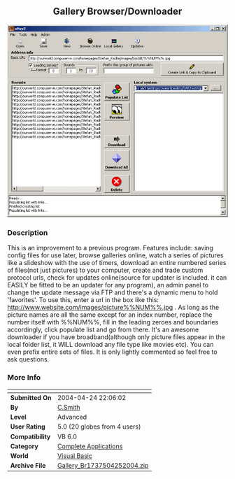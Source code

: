 ﻿<div align="center">

## Gallery Browser/Downloader

<img src="PIC20044251119536162.gif">
</div>

### Description

This is an improvement to a previous program. Features include: saving config files for use later, browse galleries online, watch a series of pictures like a slideshow with the use of timers, download an entire numbered series of files(not just pictures) to your computer, create and trade custom protocol urls, check for updates online(source for updater is included. it can EASILY be fitted to be an updater for any program), an admin panel to change the update message via FTP and there's a dynamic menu to hold 'favorites'. To use this, enter a url in the box like this: http://www.website.com/images/picture%%NUM%%.jpg . As long as the picture names are all the same except for an index number, replace the number itself with %%NUM%%, fill in the leading zeroes and boundaries accordingly, click populate list and go from there. It's an awesome downloader if you have broadband(although only picture files appear in the local folder list, it WILL download any file type like movies etc). You can even prefix entire sets of files. It is only lightly commented so feel free to ask questions.
 
### More Info
 


<span>             |<span>
---                |---
**Submitted On**   |2004-04-24 22:06:02
**By**             |[C\.Smith](https://github.com/Planet-Source-Code/PSCIndex/blob/master/ByAuthor/c-smith.md)
**Level**          |Advanced
**User Rating**    |5.0 (20 globes from 4 users)
**Compatibility**  |VB 6\.0
**Category**       |[Complete Applications](https://github.com/Planet-Source-Code/PSCIndex/blob/master/ByCategory/complete-applications__1-27.md)
**World**          |[Visual Basic](https://github.com/Planet-Source-Code/PSCIndex/blob/master/ByWorld/visual-basic.md)
**Archive File**   |[Gallery\_Br1737504252004\.zip](https://github.com/Planet-Source-Code/c-smith-gallery-browser-downloader__1-53383/archive/master.zip)









